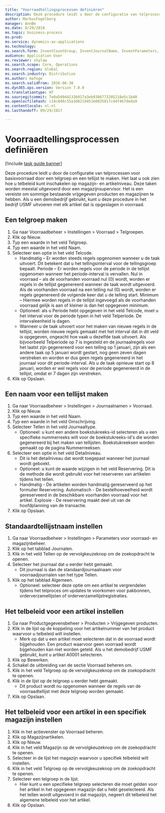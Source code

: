 ```yaml
--- 
title: "Voorraadtellingsprocessen definiëren"
description: Deze procedure leidt u door de configuratie van telprocessen voor basisvoorraad door een telgroep en een tellijst te maken.
author: MarkusFogelberg
manager: AnnBe
ms.date: 8/29/2018
ms.topic: business-process
ms.prod: 
ms.service: dynamics-ax-applications
ms.technology: 
ms.search.form: InventCountGroup, InventJournalName, InventParameters, EcoResProductDetailsExtended, InventItemLocation, InventLocationIdLookup
audience: Application User
ms.reviewer: shylaw
ms.search.scope: Core, Operations
ms.search.region: Global
ms.search.industry: Distribution
ms.author: mafoge
ms.search.validFrom: 2016-06-30
ms.dyn365.ops.version: Version 7.0.0
ms.translationtype: HT
ms.sourcegitcommit: 7e0a5d044133b917a3eb9386773205218e5c1b40
ms.openlocfilehash: c14c846c55a3d821945160835817cd4f467deda9
ms.contentlocale: nl-nl
ms.lasthandoff: 09/29/2017

---
```

# <a name="define-inventory-counting-processes"></a>Voorraadtellingsprocessen definiëren

[!include [task guide banner](../../includes/task-guide-banner.md)]

Deze procedure leidt u door de configuratie van telprocessen voor basisvoorraad door een telgroep en een tellijst te maken. Het laat u ook zien hoe u telbeleid kunt inschakelen op magazijn- en artikelniveau. Deze taken worden meestal uitgevoerd door een magazijnsupervisor. Het is een vereiste om sommige bestaande vrijgegeven producten en magazijnen te hebben. Als u een demobedrijf gebruikt, kunt u deze procedure in het bedrijf USMF uitvoeren met elk artikel dat is opgeslagen in voorraad.


## <a name="create-a-counting-group"></a>Een telgroep maken
1. Ga naar Voorraadbeheer > Instellingen > Voorraad > Telgroepen.
2. Klik op Nieuw.
3. Typ een waarde in het veld Telgroep.
4. Typ een waarde in het veld Naam.
5. Selecteer een optie in het veld Telcode.
    * Handmatig – Er worden steeds regels opgenomen wanneer u de taak uitvoert. Dit betekent dat u het tellingsinterval voor de tellingsgroep bepaalt.  Periode – Er worden regels voor de periode in de tellijst opgenomen wanneer het periode-interval is vervallen.   Nul in voorraad – als de voorhanden voorraad nul (0) wordt, worden er regels in de tellijst gegenereerd wanneer de taak wordt uitgevoerd. Als de voorhanden voorraad na een telling nul (0) wordt, worden er regels gegenereerd de volgende keer dat u de telling start.   Minimum – Hiermee worden regels in de tellijst ingevoegd als de voorhanden voorraad gelijk is aan of kleiner is dan het opgegeven minimum.  
    * Optioneel: als u Periode hebt opgegeven in het veld Telcode, moet u het interval voor de periode typen in het veld Telperiode. De intervaleenheid is dagen.  
    * Wanneer u de taak uitvoert voor het maken van nieuwe regels in de tellijst, worden nieuwe regels gemaakt met het interval dat in dit veld is opgegeven, ongeacht hoe vaak u dezelfde taak uitvoert. Als bijvoorbeeld Telperiode op 7 is ingesteld en de journaalregels voor het laatst zijn gegenereerd voor een telling op 1 januari, zijn als een andere taak op 5 januari wordt gestart, nog geen zeven dagen verstreken en worden er dus geen regels gegenereerd in het journaal voor dit periode-interval. Als u de taak opnieuw start op 8 januari, worden er wel regels voor de periode gegenereerd in de tellijst, omdat er 7 dagen zijn verstreken.  
6. Klik op Opslaan.

## <a name="create-a-counting-journal-name"></a>Een naam voor een tellijst maken
1. Ga naar Voorraadbeheer > Instellingen > Journaalnamen > Voorraad.
2. Klik op Nieuw.
3. Typ een waarde in het veld Naam.
4. Typ een waarde in het veld Omschrijving.
5. Selecteer Tellen in het veld Journaaltype.
    * Optioneel: u kunt een andere boekstukreeks-id selecteren als u een specifieke nummerreeks wilt voor de boekstukreeks-id's die worden gegenereerd bij het maken van tellijsten. Boekstukreeksen worden gemaakt op de pagina Nummerreeksen.  
6. Selecteer een optie in het veld Detailniveau.
    * Dit is het detailniveau dat wordt toegepast wanneer het journaal wordt geboekt.  
    * Optioneel: u kunt de waarde wijzigen in het veld Reservering. Dit is de methode die wordt gebruikt voor het reserveren van artikelen tijdens het tellen.   
    * Handmatig - De artikelen worden handmatig gereserveerd op het formulier Reservering.   Automatisch - De bestelhoeveelheid wordt gereserveerd in de beschikbare voorhanden voorraad voor het artikel.   Explosie - De reservering maakt deel uit van de hoofdplanning van de transactie.  
7. Klik op Opslaan.

## <a name="set-standard-counting-journal-name"></a>Standaardtellijstnaam instellen
1. Ga naar Voorraadbeheer > Instellingen > Parameters voor voorraad- en magazijnbeheer.
2. Klik op het tabblad Journalen.
3. Klik in het veld Tellen op de vervolgkeuzeknop om de zoekopdracht te openen.
4. Selecteer het journaal dat u eerder hebt gemaakt.
    * Dit journaal is dan de standaardjournaalnaam voor voorraadjournalen van het type Tellen.  
5. Klik op het tabblad Algemeen.
    * Optioneel: selecteer deze optie om een artikel te vergrendelen tijdens het telproces om updates te voorkomen voor pakbonnen, orderverzamellijsten of orderverzamellijstregistraties.  

## <a name="set-the-counting-policy-for-an-item"></a>Het telbeleid voor een artikel instellen
1. Ga naar Productgegevensbeheer > Producten > Vrijgegeven producten.
2. Klik in de lijst op de koppeling voor het artikelnummer van het product waarvoor u telbeleid wilt instellen.
    * Merk op dat u een artikel moet selecteren dat in de voorraad wordt bijgehouden. Een product waarvoor geen voorraad wordt bijgehouden kan niet worden geteld. Als u het demobedrijf USMF gebruikt, kunt u artikel A0001 selecteren.  
3. Klik op Bewerken.
4. Schakel de uitbreiding van de sectie Voorraad beheren om.
5. Klik in het veld Telgroep op de vervolgkeuzeknop om de zoekopdracht te openen.
6. Klik in de lijst op de telgroep u eerder hebt gemaakt.
    * Dit product wordt nu opgenomen wanneer de regels van de voorraadtellijst met deze telgroep worden gemaakt.  
7. Klik op Opslaan.

## <a name="set-the-counting-policy-for-an-item-in-a-specific-warehouse"></a>Het telbeleid voor een artikel in een specifiek magazijn instellen
1. Klik in het actievenster op Voorraad beheren.
2. Klik op Magazijnartikelen.
3. Klik op Nieuw.
4. Klik in het veld Magazijn op de vervolgkeuzeknop om de zoekopdracht te openen.
5. Selecteer in de lijst het magazijn waarvoor u specifiek telbeleid wilt instellen.
6. Klik in het veld Telgroep op de vervolgkeuzeknop om de zoekopdracht te openen.
7. Selecteer een telgroep in de lijst.
    * Hier kunt u een specifieke telgroep selecteren die moet gelden voor het artikel in het opgegeven magazijn dat u hebt geselecteerd. Als het tellen wordt uitgevoerd in dat magazijn, negeert dit telbeleid het algemene telbeleid voor het artikel.  
8. Klik op Opslaan.



